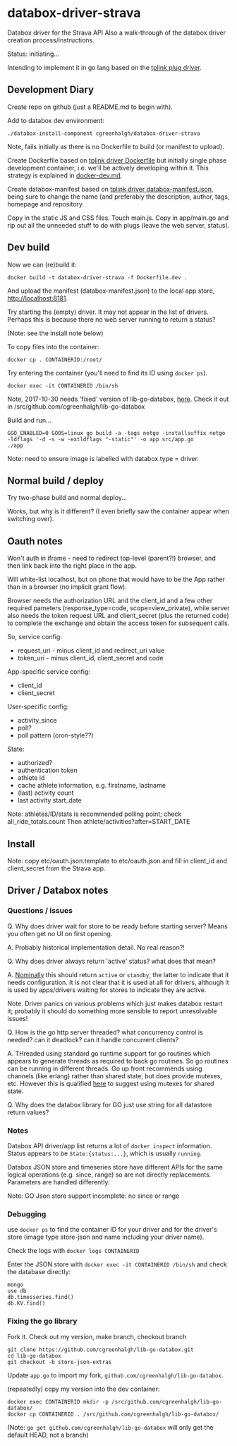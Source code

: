# databox-driver-strava

Databox driver for the Strava API
Also a walk-through of the databox driver creation process/instructions.

Status: initiating...

Intending to implement it in go lang based on the [tplink plug driver](https://github.com/me-box/driver-tplink-smart-plug).

## Development Diary

Create repo on github (just a README.md to begin with).

Add to databox dev environment:
```
./databox-install-component cgreenhalgh/databox-driver-strava
```

Note, fails initially as there is no Dockerfile to build (or manifest to upload).

Create Dockerfile based on 
[tplink driver Dockerfile](https://github.com/me-box/driver-tplink-smart-plug/blob/master/Dockerfile)
but initially single phase development container, i.e. we'll be
actively developing within it. This strategy is explained in
[docker-dev.md](https://github.com/me-box/documents/blob/master/guides/docker-dev.md).

Create databox-manifest based on
[tplink driver databox-manifest.json](https://github.com/me-box/driver-tplink-smart-plug/blob/master/databox-manifest.json),
being sure to change the name (and preferably the description,
author, tags, homepage and repository.

Copy in the static JS and CSS files.
Touch main.js.
Copy in app/main.go and rip out all the unneeded stuff to do with plugs
(leave the web server, status).

## Dev build

Now we can (re)build it:
```
docker build -t databox-driver-strava -f Dockerfile.dev .
```

And upload the manifest (databox-manifest.json) to the local app
store, [http://localhost:8181](http://localhost:8181).

Try starting the (empty) driver.
It may not appear in the list of drivers. Perhaps this is because there 
no web server running to return a status?

(Note: see the install note below)

To copy files into the container:
```
docker cp . CONTAINERID:/root/
```

Try entering the container (you'll need to find its ID using `docker ps`).
```
docker exec -it CONTAINERID /bin/sh
```
Note, 2017-10-30 needs 'fixed' version of lib-go-databox, [here](https://github.com/cgreenhalgh/lib-go-databox/tree/store-json-extras).
Check it out in /src/github.com/cgreenhalgh/lib-go-databox

Build and run...
```
GGO_ENABLED=0 GOOS=linux go build -a -tags netgo -installsuffix netgo -ldflags '-d -s -w -extldflags "-static"' -o app src/app.go
./app
```

Note: need to ensure image is labelled with databox.type = driver.

## Normal build / deploy

Try two-phase build and normal deploy...

Works, but why is it different? (I even briefly saw the container appear 
when switching over).

## Oauth notes

Won't auth in iframe - need to redirect top-level (parent?!) browser,
and then link back into the right place in the app.

Will white-list localhost, but on phone that would have to be the App 
rather than in a browser (no implicit grant flow).

Browser needs the authorization URL and the client_id and a few other
required pameters (response_type=code, scope=view_private), while server
also needs the token request URL and client_secret (plus the returned
code) to complete the exchange and obtain the access token for subsequent
calls.

So, service config:
- request_uri - minus client_id and redirect_uri value
- token_uri - minus client_id, client_secret and code

App-specific service config:
- client_id
- client_secret

User-specific config:
- activity_since
- poll?
- poll pattern (cron-style??)

State:
- authorized?
- authentication token
- athlete id
- cache athlete information, e.g. firstname, lastname
- (last) activity count
- last activity start_date

Note: athletes/ID/stats is recommended polling point; check 
all_ride_totals.count
Then athlete/activities?after=START_DATE

## Install

Note: copy etc/oauth.json.template to etc/oauth.json and fill in 
client_id and client_secret from the Strava app.

## Driver / Databox notes

### Questions / issues

Q. Why does driver wait for store to be ready before starting server? Means you often get no UI on first opening.

A. Probably historical implementation detail. No real reason?!

Q. Why does driver always return 'active' status? what does that mean?

A. [Nominally](https://github.com/me-box/core-arbiter#status) this should return `active` or `standby`, the latter to indicate that it needs configuration.
It is not clear that it is used at all for drivers, although it is used by apps/drivers waiting for stores to indicate they are active.

Note. Driver panics on various problems which just makes databox restart it; probably it should do something more sensible to report unresolvable issues!

Q. How is the go http server threaded? what concurrency control is needed? can it deadlock? can it handle concurrent clients?

A. THreaded using standard go runtime support for go routines which appears to generate threads as required to back go routines. So go routines can be running in different threads. 
Go up front recommends using channels (like erlang) rather than shared state, but does provide mutexes, etc. However this is qualified [here](https://github.com/golang/go/wiki/MutexOrChannel) to suggest using mutexes for shared state.

Q. Why does the databox library for GO just use string for all datastore return values?

### Notes

Databox API driver/app list returns a lot of `docker inspect` information. Status appears to be `State:{status:...}`, which is usually `running`.

Databox JSON store and timeseries store have different APIs for the same logical operations (e.g. since, range) so are not directly replacements. Parameters are handled differently.

Note: GO Json store support incomplete: no since or range

### Debugging

use `docker ps` to find the container ID for your driver and for the driver's store (image type store-json and name including your driver name).

Check the logs with `docker logs CONTAINERID`

Enter the JSON store with `docker exec -it CONTAINERID /bin/sh` and check the database directly:
```
mongo
use db
db.timesseries.find()
db.KV.find()
```

### Fixing the go library

Fork it. 
Check out my version, make branch, checkout branch
```
git clone https://github.com/cgreenhalgh/lib-go-databox.git
cd lib-go-databox
git checkout -b store-json-extras
```

Update `app.go` to import my fork, `github.com/cgreenhalgh/lib-go-databox`.

(repeatedly) copy my version into the dev container:
```
docker exec CONTAINERID mkdir -p /src/github.com/cgreenhalgh/lib-go-databox/
docker cp CONTAINERID . /src/github.com/cgreenhalgh/lib-go-databox/
```

(Note: `go get github.com/cgreenhalgh/lib-go-databox` will only get the default HEAD, not a branch)
